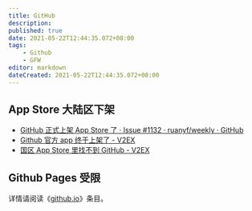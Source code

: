 ```yaml
---
title: GitHub
description:
published: true
date: 2021-05-22T12:44:35.072+08:00
tags:
    - Github
    - GFW
editor: markdown
dateCreated: 2021-05-22T12:44:35.072+08:00
---
```


## App Store 大陆区下架

+ [GitHub 正式上架 App Store 了 · Issue #1132 · ruanyf/weekly · GitHub](https://web.archive.org/web/20210522115601/https://github.com/ruanyf/weekly/issues/1132)
+ [Github 官方 app 终于上架了 - V2EX](https://web.archive.org/web/20210522122657/https://www.v2ex.com/t/653739)
+ [国区 App Store 里找不到 GitHub - V2EX](https://web.archive.org/web/20210522033157/https://www.v2ex.com/t/778475)

## Github Pages 受限

详情请阅读《[github.io](/website/次级域名/github.io.md)》条目。
